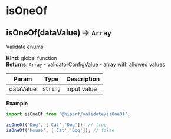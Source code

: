 # isOneOf
<a name="isOneOf"></a>

## isOneOf(dataValue) ⇒ <code>Array</code>
Validate enums

**Kind**: global function  
**Returns**: <code>Array</code> - validatorConfigValue - array with allowed values  

| Param | Type | Description |
| --- | --- | --- |
| dataValue | <code>string</code> | input value |

**Example**  
```js
import isOneOf from '@hiperf/validate/isOneOf';isOneOf('Dog', ['Cat','Dog']); // trueisOneOf('Mouse', ['Cat','Dog']); // false
```

